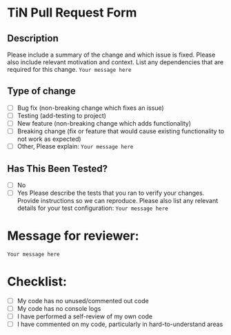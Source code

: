 # TiN Pull Request Form

## Description
Please include a summary of the change and which issue is fixed. Please also include relevant motivation and context. List any dependencies that are required for this change.
`Your message here`
## Type of change
- [ ] Bug fix (non-breaking change which fixes an issue)
- [ ] Testing (add-testing to project)
- [ ] New feature (non-breaking change which adds functionality)
- [ ] Breaking change (fix or feature that would cause existing functionality to not work as expected)
- [ ] Other, Please explain:
`Your message here`
## Has This Been Tested?
- [ ] No
- [ ] Yes
Please describe the tests that you ran to verify your changes. Provide instructions so we can reproduce. Please also list any relevant details for your test configuration:
`Your message here`
# Message for reviewer:
`Your message here`
# Checklist:
- [ ] My code has no unused/commented out code
- [ ] My code has no console logs
- [ ] I have performed a self-review of my own code
- [ ] I have commented on my code, particularly in hard-to-understand areas